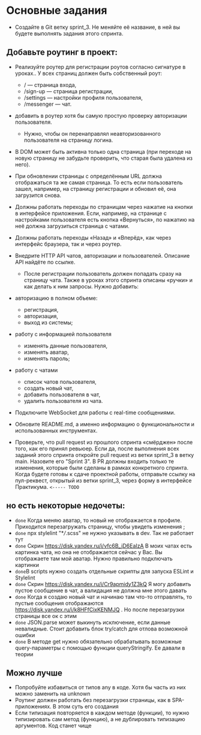 # Основные задания

- Создайте в Git ветку sprint_3. Не меняйте её название, в ней вы будете выполнять задания этого
  спринта.

## Добавьте роутинг в проект:

- Реализуйте роутер для регистрации роутов согласно сигнатуре в уроках.. У всех страниц должен быть
  собственный роут:

  - / — страница входа,
  - /sign-up — страница регистрации,
  - /settings — настройки профиля пользователя,
  - /messenger — чат.

- добавить в роутер хотя бы самую простую проверку авторизации пользователя.

  - Нужно, чтобы он перенаправлял неавторизованного пользователя на страницу логина.

- В DOM может быть активна только одна страница (при переходе на новую страницу не забудьте
  проверить, что старая была удалена из него).

- При обновлении страницы с определённым URL должна отображаться та же самая страница. То есть если
  пользователь зашел, например, на страницу регистрации и обновил её, она загрузится снова.

- Должны работать переходы по страницам через нажатие на кнопки в интерфейсе приложения. Если,
  например, на странице с настройками пользователя есть кнопка «Вернуться», по нажатию на неё должна
  загрузиться страница с чатами.

- Должны работать переходы «Назад» и «Вперёд», как через интерфейс браузера, так и через роутер.

- Внедрите HTTP API чатов, авторизации и пользователей. Описание API найдёте по ссылке.

  - После регистрации пользователь должен попадать сразу на страницу чата. Также в уроках этого
    спринта описаны «ручки» и как делать к ним запросы. Нужно добавить:

- авторизацию в полном объеме:

  - регистрация,
  - авторизация,
  - выход из системы;

- работу с информацией пользователя

  - изменять данные пользователя,
  - изменять аватар,
  - изменять пароль;

- работу с чатами

  - список чатов пользователя,
  - создать новый чат,
  - добавить пользователя в чат,
  - удалить пользователя из чата.

- Подключите WebSocket для работы с real-time сообщениями.

- Обновите README.md, а именно информацию о функциональности и использованных инструментах.

- Проверьте, что pull request из прошлого спринта «смёрджен» после того, как его принял ревьюер.
  Если да, после выполнения всех заданий этого спринта откройте pull request из ветки sprint_3 в
  ветку main. Назовите его "Sprint 3". В PR должны входить только те изменения, которые были сделаны
  в рамках конкретного спринта. Когда будете готовы к сдаче проектной работы, отправьте ссылку на
  пул-реквест, открытый из ветки sprint_3, через форму в интерфейсе Практикума. `<----- TODO`

## но есть некоторые недочеты:

- `done` Когда меняю аватар, то новый не отображается в профиле. Приходится перезагружать страницу, чтобы
  увидеть изменения ;
- `done` npx stylelint \"\*_/_.scss\" не нужно указывать в dev. Так не работает тут
- `done` Скрин https://disk.yandex.ru/i/vfc6B_jD6EaIzA В моих чатах есть картинка чата, но она не
  отображается сейчас у Вас. Вы отображаете там мой аватар. Нужно правильно подключать картинки
- `done`В scripts нужно создать отдельные скрипты для запуска ESLint и Stylelint
- `done` Скрин https://disk.yandex.ru/i/Cr9apmidy1Z3kQ Я могу добавить пустое сообщение в чат, а валидация
  не должна мне этого давать
- `done` Когда я создаю новый чат и начинаю там что-то отправлять, то пустые сообщения отображаются
  https://disk.yandex.ru/i/k8HFfCixKENMJQ . Но после перезагрузки страницы все ок с этим
- `done` JSON.parse может выкинуть исключение, если данные невалидные. Стоит добавить блок try/catch для
  отлова возможной ошибки
- `done` В методе get нужно обязательно обрабатывать возможные query-параметры с помощью функции
  queryStringify. Ее давали в теории

## Можно лучше

- Попробуйте избавиться от типов any в коде. Хотя бы часть из них можно заменить на unknown
- Роутинг должен работать без перезагрузки страницы, как в SPA-приложениях. В этом суть его создания
- Если типизация повторяется в каждом методе (функции), то нужно типизировать сам метод (функцию), а
  не дублировать типизацию аргументов. Код станет чище
